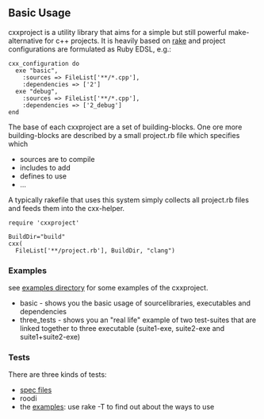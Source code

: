 
## Basic Usage

cxxproject is a utility library that aims for a simple but still powerful make-alternative for c++ projects.
It is heavily based on [rake](http://rake.rubyforge.org) and project configurations are formulated as Ruby EDSL, e.g.:

    cxx_configuration do
      exe "basic",
        :sources => FileList['**/*.cpp'],
        :dependencies => ['2']
      exe "debug",
        :sources => FileList['**/*.cpp'],
        :dependencies => ['2_debug']
    end

The base of each cxxproject are a set of building-blocks.
One ore more building-blocks are described by a small project.rb file which specifies which

  * sources are to compile
  * includes to add
  * defines to use
  * ...

A typically rakefile that uses this system simply collects all project.rb files and feeds them into the cxx-helper.

    require 'cxxproject'

    BuildDir="build"
    cxx(
      FileList['**/project.rb'], BuildDir, "clang")


### Examples

see [examples directory](https://github.com/marcmo/cxxproject/tree/master/example) for some examples of the cxxproject.

* basic - shows you the basic usage of sourcelibraries, executables and dependencies
* three_tests - shows you an "real life" example of two test-suites that are linked together to three executable (suite1-exe, suite2-exe and suite1+suite2-exe)

### Tests

There are three kinds of tests:

* [spec files](https://github.com/marcmo/cxxproject/tree/master/spec)
* roodi
* the [examples](https://github.com/marcmo/cxxproject/tree/master/example): use rake -T to find out about the ways to use

